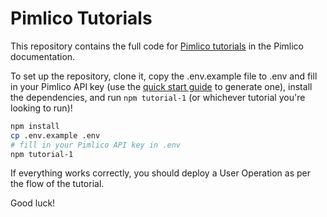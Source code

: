# Pimlico Tutorials

This repository contains the full code for [Pimlico tutorials](https://docs.pimlico.io/tutorial) in the Pimlico documentation.

To set up the repository, clone it, copy the .env.example file to .env and fill in your Pimlico API key (use the [quick start guide](https://docs.pimlico.io/how-to/quick-start) to generate one), install the dependencies, and run `npm tutorial-1` (or whichever tutorial you're looking to run)!

```bash
npm install
cp .env.example .env
# fill in your Pimlico API key in .env
npm tutorial-1
```

If everything works correctly, you should deploy a User Operation as per the flow of the tutorial.

Good luck!
